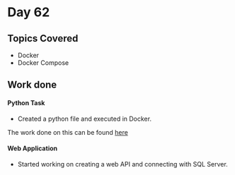# Day 62

## Topics Covered

- Docker
- Docker Compose


## Work done

#### Python Task
- Created a python file and executed in Docker.

The work done on this can be found [here](./Python/)

#### Web Application

- Started working on creating a web API and connecting with SQL Server.